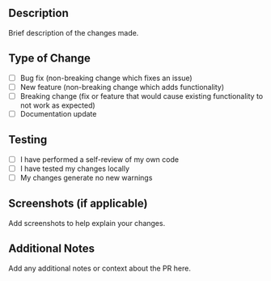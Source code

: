 ## Description
Brief description of the changes made.

## Type of Change
- [ ] Bug fix (non-breaking change which fixes an issue)
- [ ] New feature (non-breaking change which adds functionality)
- [ ] Breaking change (fix or feature that would cause existing functionality to not work as expected)
- [ ] Documentation update

## Testing
- [ ] I have performed a self-review of my own code
- [ ] I have tested my changes locally
- [ ] My changes generate no new warnings

## Screenshots (if applicable)
Add screenshots to help explain your changes.

## Additional Notes
Add any additional notes or context about the PR here.
